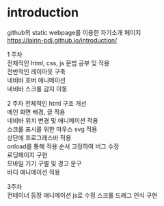 # introduction
github의 static webpage를 이용한 자기소개 페이지  
https://lairin-pdj.github.io/introduction/


1 주차  
전체적인 html, css, js 문법 공부 및 적용  
전반적인 레이아웃 구축  
네비바 호버 애니메이션  
네비바 스크롤 감지 이동  
  
  
2 주차
전체적인 html 구조 개선  
메인 화면 배경, 글 적용  
네비바 위치 변경 및 애니메이션 적용  
스크롤 표시를 위한 마우스 svg 적용   
상단에 프로그래스바 적용   
onload를 통해 적용 순서 고정하여 버그 수정  
로딩페이지 구현  
모바일 기기 구별 및 경고 문구  
바디 애니메이션 적용  


3주차  
컨테이너 등장 애니메이션 js로 수정
스크롤 드래그 인식 구현
